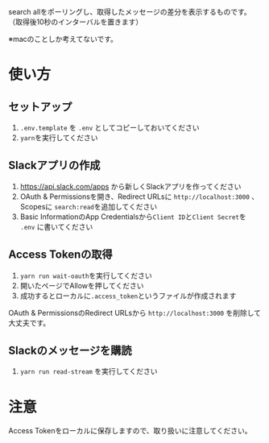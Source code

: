 search allをポーリングし、取得したメッセージの差分を表示するものです。
（取得後10秒のインターバルを置きます）

※macのことしか考えてないです。

# 使い方

## セットアップ

1. `.env.template` を `.env` としてコピーしておいてください
2. `yarn`を実行してください

## Slackアプリの作成

1. https://api.slack.com/apps から新しくSlackアプリを作ってください
2. OAuth & Permissionsを開き、Redirect URLsに `http://localhost:3000` 、Scopesに `search:read`を追加してください
5. Basic InformationのApp Credentialsから`Client ID`と`Client Secret`を `.env` に書いてください

## Access Tokenの取得

1. `yarn run wait-oauth`を実行してください
2. 開いたページでAllowを押してください
3. 成功するとローカルに`.access_token`というファイルが作成されます

OAuth & PermissionsのRedirect URLsから `http://localhost:3000` を削除して大丈夫です。

## Slackのメッセージを購読

1. `yarn run read-stream` を実行してください

# 注意

Access Tokenをローカルに保存しますので、取り扱いに注意してください。
